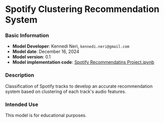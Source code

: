 # Spotify Clustering Recommendation System

### Basic Information

* **Model Developer**: Kennedi Neri, `kennedi.neri@gmail.com`
* **Model date**: December 16, 2024
* **Model version**: 0.1
* **Model implementation code**: [Spotify Recommendatins Project.ipynb](https://github.com/kennedineri/spotify-recommendation-system/blob/main/Spotify%20Recommendatins%20Project.ipynb)


### Description
Classification of Spotify tracks to develop an accurate recommendation system based on clustering of each track's audio features.

### Intended Use
This model is for educational purposes. 
